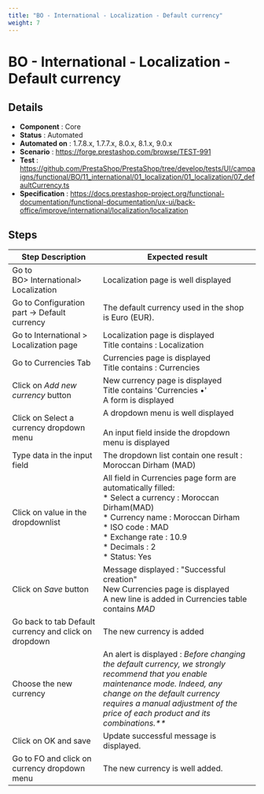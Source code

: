 ```yaml
---
title: "BO - International - Localization - Default currency"
weight: 7
---
```


# BO - International - Localization - Default currency
## Details
* **Component** : Core
* **Status** : Automated
* **Automated on** : 1.7.8.x, 1.7.7.x, 8.0.x, 8.1.x, 9.0.x
* **Scenario** : https://forge.prestashop.com/browse/TEST-991
* **Test** : https://github.com/PrestaShop/PrestaShop/tree/develop/tests/UI/campaigns/functional/BO/11_international/01_localization/01_localization/07_defaultCurrency.ts
* **Specification** : https://docs.prestashop-project.org/functional-documentation/functional-documentation/ux-ui/back-office/improve/international/localization/localization

## Steps
| Step Description | Expected result |
| ----- | ----- |
| Go to BO> International> Localization | Localization page is well displayed |
| Go to Configuration part -> Default currency | The default currency used in the shop is Euro (EUR). |
| Go to International > Localization page | Localization page is displayed<br>Title contains : Localization |
| Go to Currencies Tab | Currencies page is displayed<br>Title contains : Currencies |
| Click on *Add new currency* button | New currency page is displayed<br>Title contains 'Currencies •'<br>A form is displayed |
| Click on Select a currency dropdown menu | A dropdown menu is well displayed<br><br>An input field inside the dropdown menu is displayed |
| Type data in the input field | The dropdown list contain one result : Moroccan Dirham (MAD) |
| Click on value in the dropdownlist | All field in Currencies page form are automatically filled:<br> * Select a currency : Moroccan Dirham(MAD)<br> * Currency name : Moroccan Dirham<br> * ISO code : MAD<br> * Exchange rate : 10.9<br> * Decimals : 2<br> * Status: Yes |
| Click on *Save* button | Message displayed : "Successful creation"<br>New Currencies page is displayed<br>A new line is added in Currencies table contains *MAD* |
| Go back to tab Default currency and click on dropdown | The new currency is added |
| Choose the new currency | An alert is displayed : _Before changing the default currency, we strongly recommend that you enable maintenance mode. Indeed, any change on the default currency requires a manual adjustment of the price of each product and its combinations.**_ |
| Click on OK and save | Update successful message is displayed. |
| Go to FO and click on currency dropdown menu | The new currency is well added. |
